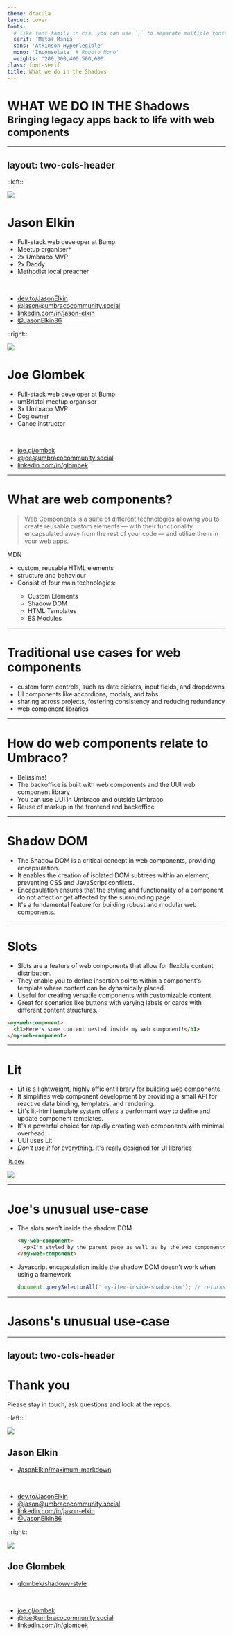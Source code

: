 ```yaml
---
theme: dracula
layout: cover
fonts:
  # like font-family in css, you can use `,` to separate multiple fonts for fallback
  serif: 'Metal Mania'
  sans: 'Atkinson Hyperlegible'
  mono: 'Inconsolata' #'Roboto Mono'
  weights: '200,300,400,500,600'
class: font-serif
title: What we do in the Shadows
---
```


<h1>
    <span>WHAT WE DO IN THE</span>
    <strong>Shadows</strong>
    <small>Bringing legacy apps back to life with web components</small>
</h1>

---
layout: two-cols-header
---

::left::

<img src="https://cdn.masto.host/umbracocommunitysocial/accounts/avatars/110/588/702/497/186/405/original/6c6676aa9fee4f41.jpg" class="aspect-square h-30 rounded-full mb-2" />

# Jason Elkin

- <mdi-briefcase-variant /> Full-stack web developer at Bump
- <mdi-human-greeting-proximity /> Meetup organiser*
- <mdi-trophy /> 2x Umbraco MVP
- <material-symbols-family-restroom /> 2x Daddy
- <mdi-cross /> Methodist local preacher

<br />

- <mdi-dev-to /> [dev.to/JasonElkin](https://dev.to/jasonelkin)
- <mdi-mastodon /> [@jason@umbracocommunity.social](https://umbracocommunity.social/@jason)
- <mdi-linkedin /> [linkedin.com/in/jason-elkin](https://www.linkedin.com/in/jason-elkin/)
- <ri-twitter-x-fill /> [@JasonElkin86](https://x.com/JasonElkin86)

::right::

<img src="https://cdn.masto.host/umbracocommunitysocial/accounts/avatars/110/588/598/848/640/615/original/a65ff91f10010cf8.png" class="aspect-square h-30 rounded-full mb-2" />

# Joe Glombek

- <mdi-briefcase-variant /> Full-stack web developer at Bump
- <mdi-human-greeting-proximity /> umBristol meetup organiser
- <mdi-trophy /> 3x Umbraco MVP
- <mdi-dog /> Dog owner
- <game-icons-wood-canoe /> Canoe instructor

<br />

- <material-symbols-rss-feed /> [joe.gl/ombek](https://joe.gl/ombek)
- <mdi-mastodon /> [@joe@umbracocommunity.social](https://umbracocommunity.social/@joe)
- <mdi-linkedin /> [linkedin.com/in/glombek](https://www.linkedin.com/in/glombek/)

---

# What are web components?

> Web Components is a suite of different technologies allowing you to create reusable custom elements — with their functionality encapsulated away from the rest of your code — and utilize them in your web apps.

MDN

<v-clicks depth="2">

- <mdi-toy-brick /> custom, reusable HTML elements
- <mdi-cursor-default-click /> structure and behaviour
- <mdi-view-grid /> Consist of four main technologies:
  - Custom Elements
  - Shadow DOM
  - HTML Templates
  - ES Modules

</v-clicks>

<!--
- Web components are a set of web platform APIs that enable the creation of custom, reusable HTML elements.
- They encapsulate both the structure and behaviour of these elements.

-->

---

# Traditional use cases for web components

<v-clicks>

- <mdi-form-textbox /> custom form controls, such as date pickers, input fields, and dropdowns
- <mdi-select-group/> UI components like accordions, modals, and tabs
- <mdi-share-all /> sharing across projects, fostering consistency and reducing redundancy
- <mdi-library-shelves /> web component libraries

</v-clicks>
<!--
- 
- 
- fostering consistency and reducing redundancy.
- provide pre-built elements for various purposes.
-->

---

# How do web components relate to Umbraco?

- <mdi-hand-okay /> Belissima!
- <mdi-umbraco /> The backoffice is built with web components and the UUI web component library
- You can use UUI in Umbraco and outside Umbraco
- <mdi-recycle /> Reuse of markup in the frontend and backoffice

---

# Shadow DOM

- The Shadow DOM is a critical concept in web components, providing encapsulation.
- It enables the creation of isolated DOM subtrees within an element, preventing CSS and JavaScript conflicts.
- Encapsulation ensures that the styling and functionality of a component do not affect or get affected by the surrounding page.
- It's a fundamental feature for building robust and modular web components.

---

# Slots

- Slots are a feature of web components that allow for flexible content distribution.
- They enable you to define insertion points within a component's template where content can be dynamically placed.
- Useful for creating versatile components with customizable content.
- Great for scenarios like buttons with varying labels or cards with different content structures.

```html
<my-web-component>
  <h1>Here's some content nested inside my web component!</h1>
</my-web-component>
```

---

# Lit

<div class="flex items-start">
  <div>

  - Lit is a lightweight, highly efficient library for building web components.
  - It simplifies web component development by providing a small API for reactive data binding, templates, and rendering.
  - Lit's lit-html template system offers a performant way to define and update component templates.
  - It's a powerful choice for rapidly creating web components with minimal overhead.
  - UUI uses Lit
  - _Don't use it_ for everything. It's really designed for UI libraries

  <div class="mt-10">

  <mdi-link/> [lit.dev](https://lit.dev/)

  </div>
  </div>
  <img src="/lit.svg" class="m-10 w-70"/>
</div>

---

# Joe's unusual use-case

- The slots aren't inside the shadow DOM
  ```html
  <my-web-component>
    <p>I'm styled by the parent page as well as by the web component</p>
  </my-web-component>
  ```
- Javascript encapsulation inside the shadow DOM doesn't work when using a framework
  ```js
  document.querySelectorAll('.my-item-inside-shadow-dom'); // returns nothing ☹️
  ```

---

# Jasons's unusual use-case

---
layout: two-cols-header
---

# Thank you

Please stay in touch, ask questions and look at the repos.

::left::

<img src="https://cdn.masto.host/umbracocommunitysocial/accounts/avatars/110/588/702/497/186/405/original/6c6676aa9fee4f41.jpg" class="aspect-square h-30 rounded-full mb-2" />

## Jason Elkin

- <mdi-github /> [JasonElkin/maximum-markdown](https://github.com/JasonElkin/maximum-markdown)

<br />

- <mdi-dev-to /> [dev.to/JasonElkin](https://dev.to/jasonelkin)
- <mdi-mastodon /> [@jason@umbracocommunity.social](https://umbracocommunity.social/@jason)
- <mdi-linkedin /> [linkedin.com/in/jason-elkin](https://www.linkedin.com/in/jason-elkin/)
- <ri-twitter-x-fill /> [@JasonElkin86](https://x.com/JasonElkin86)

::right::

<img src="https://cdn.masto.host/umbracocommunitysocial/accounts/avatars/110/588/598/848/640/615/original/a65ff91f10010cf8.png" class="aspect-square h-30 rounded-full mb-2" />

## Joe Glombek

- <mdi-github /> [glombek/shadowy-style](https://github.com/glombek/shadowy-style)

<br />

- <material-symbols-rss-feed /> [joe.gl/ombek](https://joe.gl/ombek)
- <mdi-mastodon /> [@joe@umbracocommunity.social](https://umbracocommunity.social/@joe)
- <mdi-linkedin /> [linkedin.com/in/glombek](https://www.linkedin.com/in/glombek/)

